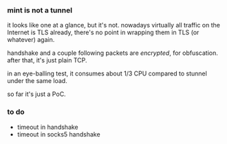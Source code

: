 ### mint is not a tunnel
it looks like one at a glance, but it's not.
nowadays virtually all traffic on the Internet is TLS already,
there's no point in wrapping them in TLS (or whatever) again.

handshake and a couple following packets are _encrypted_, for obfuscation.
after that, it's just plain TCP.

in an eye-balling test, it consumes about 1/3 CPU compared to stunnel under the same load.

so far it's just a PoC.

### to do
- timeout in handshake
- timeout in socks5 handshake
